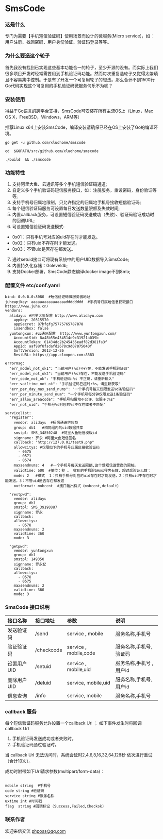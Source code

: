 SmsCode
=======

### 这是什么

  专门为需要【手机短信验证码】使用场景而设计的微服务(Micro service)，如：用户注册、找回密码、用户身份验证、验证码登录等等。

### 为什么要造这个轮子

首先我没有找到已实现这些基本功能合一的轮子，至少开源的没有。而实际上我们很多项目开发时经常需要用到手机验证码功能。然而每次重复造轮子又觉得太繁琐且不容易集中控制。于是有了开发一个可复用轮子的想法。那么合计不到1500行Go代码实现这个可复用的手机验证码微服务何乐不为呢？

### 安装使用

得益于Go语言的跨平台支持，SmsCode可安装在所有主流OS上（Linux，Mac OS X，FreeBSD，Windows，ARM等）

推荐Linux x64上安装SmsCode，编译安装请确保已经在OS上安装了Go的编译环境。

    go get -u github.com/xluohome/smscode

	cd  $GOPATH/src/github.com/xluohome/smscode

	./build  && ./smscode



### 功能特性

1. 支持阿里大鱼、云通讯等多个手机短信验证码通道;
2. 自定义多个手机验证码短信服务接口，如：注册服务，重设密码，身份验证等等;
3. 支持手机号归属地限制，只允许指定的归属地手机号接收短信验证码;
4. 每个短信验证码服务可设置每日发送数量限额及失效时间;
5. 内置callback服务，可设置短信验证码发送成功（失败）、验证码验证成功时的回调URL;
6. 可设置短信验证码发送模式:
 - 0x01：只有手机号对应的uid存在时才能发送。
 - 0x02：只有uid不存在时才能发送。
 - 0x03：不管uid是否存在都发送。
7. 通过setuid接口可将现有系统中的用户UID数据导入SmsCode;
8. 内置持久化存储：Goleveldb;
9. 支持Docker部署，SmsCode静态编译docker image不到8mb;

### 配置文件 etc/conf.yaml

```
bind: 0.0.0.0:8080  #短信验证码微服务器地址
juheapikey: aaaaaaaaaaaaaaaadddddddd  #手机号归属地信息获取接口 https://www.juhe.cn/
vendors:
  alidayu: #阿里大鱼配置 http://www.alidayu.com
    appkey: 20315570
    appSecret: 87hfgfg75775765787878
    issendbox: false
  yuntongxun: #云通讯配置  http://www.yuntongxun.com/
    AccountSid: 8a48b55e434514c9c31921a039b
    AccountToken: 61434dc2b245435eadf82d381fa3f
    AppId: aaf98f8fsdafd2678c9d07875040f
    SoftVersion: 2013-12-26
    RestURL: https://app.cloopen.com:8883

errormsg:
  "err_model_not_ok1": "当前用户(%s)不存在，不能发送手机验证码"
  "err_model_not_ok2": "当前用户(%s)存在，不能发送手机验证码"
  "err_code_not_ok": "手机验证码:%s 不正确，请重新输入"
  "err_vailtime_not_ok": "手机验证码已超时:%s，请重新获取"
  "err_per_day_max_send_nums": "一个手机号每天仅限发送%d条验证码"
  "err_per_minute_send_num": "一个手机号每分钟仅限发送1条验证码"
  "err_allow_areacode": "手机号归属地不允许，仅限于:%s"
  "err_not_uid": "手机号%s对应的%s不存在或者不匹配"

servicelist:
  "register":
    vendor: alidayu  #短信通道供应商
    group: db1   #相同组内的uid数据共享
    smstpl: SMS_34850248  #阿里大鱼短信模板id
    signname: 罗永 #阿里大鱼短信签名
    callback: "http://127.0.01/test9.php"
    allowcitys: #仅限如下的手机号归属区接收验证码
      - 0575
      - 0571
      - 0574
    maxsendnums: 4   #一个手机号每天发送限额,这个受短信运营商的限制。
    validtime: 600  #单位：秒 。 收到的手机验证码x秒内有效，超过后验证无效；
    mode: 2   #模式  1：只有手机号对应的uid存在时才能发送，2：只有uid不存在时才能发送，3：不管uid是否存在都发送
    outformat: mobcent  #接口输出样式（mobcent,default）

  "restpwd":
    vendor: alidayu
    group: db1
    smstpl: SMS_39190087
    signname: 罗永
    callback:
    allowcitys:
      - 0578
    maxsendnums: 2
    validtime: 360
    mode: 3

  "getpwd":
    vendor: yuntongxun
    group: db1
    smstpl: 149350
    signname: 罗永亿
    callback:
    allowcitys:
      - 0578
      - 0575
    maxsendnums: 2
    validtime: 360
    mode: 3
```
### SmsCode 接口说明


| 接口名称        | 接口地址           | 参数  | 说明 |
  :------------- |:-------------| :-----|:----|
|发送验证码 |/send	| service , mobile   |服务名称,手机号|
|验证验证码	|/checkcode	|service , mobile,code   |服务名称,手机号,验证码
|设置用户UID |/setuid | service , mobile,uid |服务名称,手机号 ,用户id
|删除用户UID	|/deluid |service, mobile,uid |服务名称,手机号,用户id
|信息查询|/info |service, mobile  |服务名称,手机号


### callback 服务

每个短信验证码服务允许设置一个callback Url ；
如下事件发生时将回调callback Url

1. 手机验证码发送成功或者失败时。
2. 手机验证码通过验证时。

当 callback Url 无法访问时，系统会延时2,4,6,8,16,32,64,128秒 依次进行重试（合计10次）。

成功时附带如下Url请求参数(multipart/form-data)：
```

mobile string  #手机号
code string	#验证码
service string #服务名称
uxtime int #时间戳
flag  string #回调标记 (Success,Failed,Checkok)
````

### 联系作者
欢迎来信交流
phposs@qq.com

